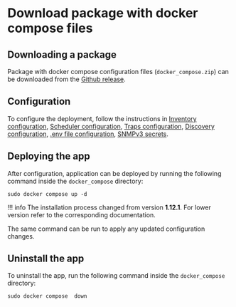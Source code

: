 # Download package with docker compose files

## Downloading a package
Package with docker compose configuration files (`docker_compose.zip`) can be downloaded from the [Github release](https://github.com/splunk/splunk-connect-for-snmp/releases).

## Configuration
To configure the deployment, follow the instructions in [Inventory configuration](./3-inventory-configuration.md), 
[Scheduler configuration](./4-scheduler-configuration.md), [Traps configuration](./5-traps-configuration.md), [Discovery configuration](./11-discovery-configuration.md),
[.env file configuration](./6-env-file-configuration.md), [SNMPv3 secrets](./7-snmpv3-secrets.md).

## Deploying the app
After configuration, application can be deployed by running the
following command inside the `docker_compose` directory:

```shell
sudo docker compose up -d
```

!!! info
    The installation process changed from version **1.12.1**. For lower version refer to the corresponding 
    documentation. 

The same command can be run to apply any updated configuration changes.

## Uninstall the app

To uninstall the app, run the following command inside the `docker_compose` directory:

```shell
sudo docker compose  down
```